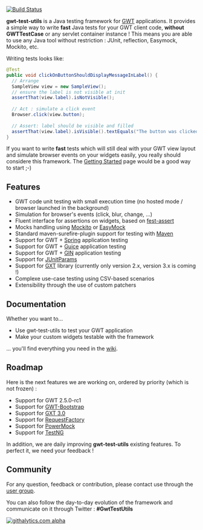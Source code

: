 [![Build Status](https://buildhive.cloudbees.com/job/gwt-test-utils/job/gwt-test-utils/badge/icon)](https://buildhive.cloudbees.com/job/gwt-test-utils/job/gwt-test-utils/)

**gwt-test-utils** is a Java testing framework for [GWT](http://code.google.com/intl/fr-FR/webtoolkit/) applications. It provides a simple way to write **fast** Java tests for your GWT client code, **without GWTTestCase** or any servlet container instance ! This means you are able to use any Java tool without restriction : JUnit, reflection, Easymock, Mockito, etc.

Writing tests looks like:

```java
@Test
public void clickOnButtonShouldDisplayMessageInLabel() {
  // Arrange
  SampleView view = new SampleView();
  // ensure the label is not visible at init
  assertThat(view.label).isNotVisible();
  
  // Act : simulate a click event
  Browser.click(view.button);
  
  // Assert: label should be visible and filled
  assertThat(view.label).isVisible().textEquals("The button was clicked !");
}
```

If you want to write **fast** tests which will still deal with your GWT view layout and simulate browser events on your widgets easily, you really should considere this framework. 
The [Getting Started](https://github.com/gwt-test-utils/gwt-test-utils/wiki/Getting-started) page would be a good way to start ;-) 

## Features

* GWT code unit testing with small execution time (no hosted mode / browser launched in the background)
* Simulation for browser's events (click, blur, change, ...)
* Fluent interface for assertions on widgets, based on [fest-assert](https://github.com/alexruiz/fest-assert-2.x)
* Mocks handling using [Mockito](http://mockito.org/) or [EasyMock](http://easymock.org/)
* Standard maven-surefire-plugin support for testing with [Maven](http://maven.apache.org/)
* Support for GWT + [Spring](http://www.springsource.org/) application testing
* Support for GWT + [Guice](http://code.google.com/p/google-guice/) application testing
* Support for GWT + [GIN](http://code.google.com/p/google-gin/) application testing
* Support for [JUnitParams](http://code.google.com/p/junitparams/)
* Support for [GXT](http://www.sencha.com/products/gxt/) library (currently only version 2.x, version 3.x is coming !)
* Complexe use-case testing using CSV-based scenarios
* Extensibility through the use of custom patchers

## Documentation

Whether you want to...
* Use gwt-test-utils to test your GWT application
* Make your custom widgets testable with the framework

... you'll find everything you need in the [wiki](https://github.com/gwt-test-utils/gwt-test-utils/wiki).

## Roadmap

Here is the next features we are working on, ordered by priority (which is not frozen) :

* Support for GWT 2.5.0-rc1
* Support for [GWT-Bootstrap](https://github.com/gwtbootstrap/gwt-bootstrap)
* Support for [GXT 3.0](http://www.sencha.com/products/gxt/)
* Support for [RequestFactory](http://code.google.com/intl/fr-FR/webtoolkit/doc/latest/DevGuideRequestFactory.html)
* Support for [PowerMock](http://code.google.com/p/powermock/)
* Support for [TestNG](http://testng.org/)

In addition, we are daily improving **gwt-test-utils** existing features. To perfect it, we need your feedback !

## Community

For any question, feedback or contribution, please contact use through the [user group](http://groups.google.com/group/gwt-test-utils-users).

You can also follow the day-to-day evolution of the framework and communicate on it through Twitter : **#GwtTestUtils**

[![githalytics.com alpha](https://cruel-carlota.pagodabox.com/f46d3a68545b8811a5f5c1d837704e6d "githalytics.com")](http://githalytics.com/gwt-test-utils/gwt-test-utils)
